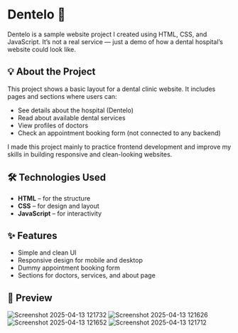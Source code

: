 # Dentelo 🦷

Dentelo is a sample website project I created using HTML, CSS, and JavaScript. It’s not a real service — just a demo of how a dental hospital’s website could look like.

## 💡 About the Project

This project shows a basic layout for a dental clinic website. It includes pages and sections where users can:

- See details about the hospital (Dentelo)
- Read about available dental services
- View profiles of doctors
- Check an appointment booking form (not connected to any backend)

I made this project mainly to practice frontend development and improve my skills in building responsive and clean-looking websites.

## 🛠️ Technologies Used

- **HTML** – for the structure  
- **CSS** – for design and layout  
- **JavaScript** – for interactivity

## ✨ Features

- Simple and clean UI  
- Responsive design for mobile and desktop  
- Dummy appointment booking form  
- Sections for doctors, services, and about page

## 📸 Preview

![Screenshot 2025-04-13 121732](https://github.com/user-attachments/assets/f19cdaed-3a9d-4e0d-b0d0-da45854bb51a)
![Screenshot 2025-04-13 121626](https://github.com/user-attachments/assets/5d353628-a871-4f96-ae09-5af8da65cce5)
![Screenshot 2025-04-13 121652](https://github.com/user-attachments/assets/37174421-5f96-4764-8419-700b301727a8)
![Screenshot 2025-04-13 121712](https://github.com/user-attachments/assets/af01ea37-0345-4668-a767-cfdcf05b4879)
